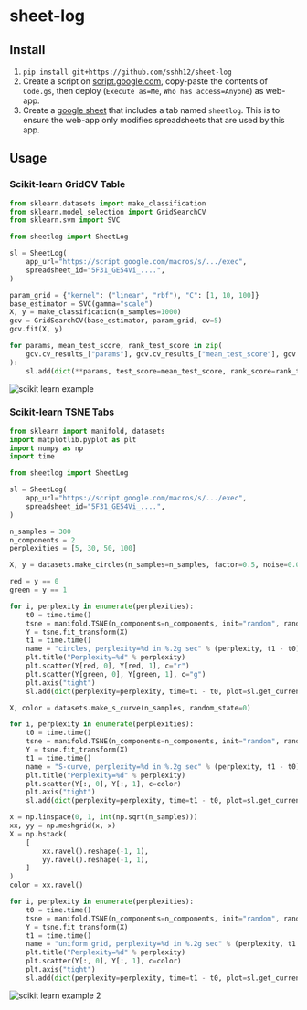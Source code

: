 # sheet-log

## Install

1. `pip install git+https://github.com/sshh12/sheet-log`
2. Create a script on [script.google.com](https://script.google.com/), copy-paste the contents of `Code.gs`, then deploy (`Execute as=Me`, `Who has access=Anyone`) as web-app.
3. Create a [google sheet](https://sheet.new) that includes a tab named `sheetlog`. This is to ensure the web-app only modifies spreadsheets that are used by this app.

## Usage

### Scikit-learn GridCV Table

```python
from sklearn.datasets import make_classification
from sklearn.model_selection import GridSearchCV
from sklearn.svm import SVC

from sheetlog import SheetLog

sl = SheetLog(
    app_url="https://script.google.com/macros/s/.../exec",
    spreadsheet_id="5F31_GE54Vi_....",
)

param_grid = {"kernel": ("linear", "rbf"), "C": [1, 10, 100]}
base_estimator = SVC(gamma="scale")
X, y = make_classification(n_samples=1000)
gcv = GridSearchCV(base_estimator, param_grid, cv=5)
gcv.fit(X, y)

for params, mean_test_score, rank_test_score in zip(
    gcv.cv_results_["params"], gcv.cv_results_["mean_test_score"], gcv.cv_results_["rank_test_score"]
):
    sl.add(dict(**params, test_score=mean_test_score, rank_score=rank_test_score))
```

![scikit learn example](https://user-images.githubusercontent.com/6625384/120229535-f6c15f80-c212-11eb-8ac8-53aa570a1187.png)

### Scikit-learn TSNE Tabs

```python
from sklearn import manifold, datasets
import matplotlib.pyplot as plt
import numpy as np
import time

from sheetlog import SheetLog

sl = SheetLog(
    app_url="https://script.google.com/macros/s/.../exec",
    spreadsheet_id="5F31_GE54Vi_....",
)

n_samples = 300
n_components = 2
perplexities = [5, 30, 50, 100]

X, y = datasets.make_circles(n_samples=n_samples, factor=0.5, noise=0.05)

red = y == 0
green = y == 1

for i, perplexity in enumerate(perplexities):
    t0 = time.time()
    tsne = manifold.TSNE(n_components=n_components, init="random", random_state=0, perplexity=perplexity)
    Y = tsne.fit_transform(X)
    t1 = time.time()
    name = "circles, perplexity=%d in %.2g sec" % (perplexity, t1 - t0)
    plt.title("Perplexity=%d" % perplexity)
    plt.scatter(Y[red, 0], Y[red, 1], c="r")
    plt.scatter(Y[green, 0], Y[green, 1], c="g")
    plt.axis("tight")
    sl.add(dict(perplexity=perplexity, time=t1 - t0, plot=sl.get_current_plot()), sheet=name)

X, color = datasets.make_s_curve(n_samples, random_state=0)

for i, perplexity in enumerate(perplexities):
    t0 = time.time()
    tsne = manifold.TSNE(n_components=n_components, init="random", random_state=0, perplexity=perplexity)
    Y = tsne.fit_transform(X)
    t1 = time.time()
    name = "S-curve, perplexity=%d in %.2g sec" % (perplexity, t1 - t0)
    plt.title("Perplexity=%d" % perplexity)
    plt.scatter(Y[:, 0], Y[:, 1], c=color)
    plt.axis("tight")
    sl.add(dict(perplexity=perplexity, time=t1 - t0, plot=sl.get_current_plot()), sheet=name)

x = np.linspace(0, 1, int(np.sqrt(n_samples)))
xx, yy = np.meshgrid(x, x)
X = np.hstack(
    [
        xx.ravel().reshape(-1, 1),
        yy.ravel().reshape(-1, 1),
    ]
)
color = xx.ravel()

for i, perplexity in enumerate(perplexities):
    t0 = time.time()
    tsne = manifold.TSNE(n_components=n_components, init="random", random_state=0, perplexity=perplexity)
    Y = tsne.fit_transform(X)
    t1 = time.time()
    name = "uniform grid, perplexity=%d in %.2g sec" % (perplexity, t1 - t0)
    plt.title("Perplexity=%d" % perplexity)
    plt.scatter(Y[:, 0], Y[:, 1], c=color)
    plt.axis("tight")
    sl.add(dict(perplexity=perplexity, time=t1 - t0, plot=sl.get_current_plot()), sheet=name)
```

![scikit learn example 2](https://user-images.githubusercontent.com/6625384/120231093-42c1d380-c216-11eb-925b-ebf708313179.gif)
